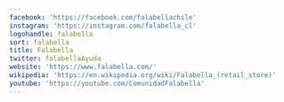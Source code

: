 ```yaml
---
facebook: 'https://facebook.com/falabellachile'
instagram: 'https://instagram.com/falabella_cl'
logohandle: falabella
sort: falabella
title: Falabella
twitter: falabellaAyuda
website: 'https://www.falabella.com/'
wikipedia: 'https://en.wikipedia.org/wiki/Falabella_(retail_store)'
youtube: 'https://youtube.com/ComunidadFalabella'
---
```

